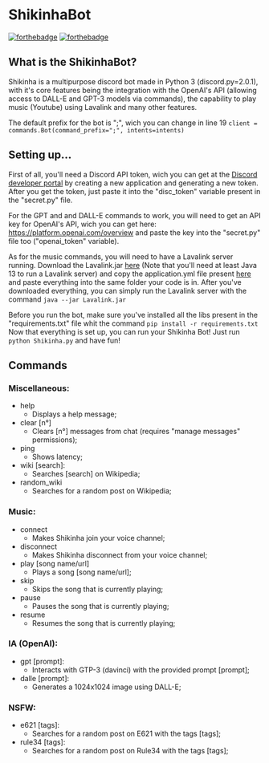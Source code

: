 # ShikinhaBot
[![forthebadge](https://forthebadge.com/images/badges/made-with-python.svg)](https://forthebadge.com)
[![forthebadge](https://forthebadge.com/images/badges/built-with-love.svg)](https://forthebadge.com)

## What is the ShikinhaBot?

  Shikinha is a multipurpose discord bot  made in Python 3 (discord.py=2.0.1), with it's core features being the integration with the OpenAI's API
  (allowing access to DALL-E and GPT-3 models via commands), the capability to play music (Youtube) using Lavalink and many other features.
  
  The default prefix for the bot is ";", wich you can change in line 19 ```client = commands.Bot(command_prefix=";", intents=intents)``` 

## Setting up...

  First of all, you'll need a Discord API token, wich you can get at the [Discord developer portal](https://discord.com/developers/applications) by creating a new application and generating a new token. After you get the token, just paste it into the "disc_token" variable present in the "secret.py" file.

  For the GPT and and DALL-E commands to work, you will need to get an API key for OpenAI's API, wich you can get here: https://platform.openai.com/overview
and paste the key into the "secret.py" file too ("openai_token" variable).
  
  As for the music commands, you will need to have a Lavalink server running. Download the Lavalink.jar [here](https://github.com/freyacodes/Lavalink/releases) (Note that you'll need at least Java 13 to run a Lavalink server) and copy the application.yml file present [here](https://github.com/freyacodes/Lavalink/blob/master/LavalinkServer/application.yml.example) and paste everything into the same folder your code is in. After you've downloaded everything, you can simply run the Lavalink server with the command ```java --jar Lavalink.jar```
  
  Before you run the bot, make sure you've installed all the libs present in the "requirements.txt" file whit the command ```pip install -r requirements.txt```
  Now that everything is set up, you can run your Shikinha Bot! Just run ```python Shikinha.py``` and have fun!

## Commands

### Miscellaneous:
  * help
  	*  Displays a help message;
  * clear [n°]
  	* Clears [n°] messages from chat (requires "manage messages" permissions);
  * ping
  	* Shows latency;
  * wiki [search]: 
  	* Searches [search] on Wikipedia;
  * random_wiki
  	* Searches for a random post on Wikipedia;

### Music:
  * connect
  	* Makes Shikinha join your voice channel;
  * disconnect
  	* Makes Shikinha disconnect from your voice channel;
  * play [song name/url]
  	* Plays a song [song name/url];
  * skip
  	* Skips the song that is currently playing;
  * pause
  	* Pauses the song that is currently playing;
  * resume
  	* Resumes the song that is currently playing;
 
 ### IA (OpenAI):
  * gpt [prompt]:
  	* Interacts with GTP-3 (davinci) with the provided prompt [prompt]; 
  * dalle [prompt]:
  	* Generates a 1024x1024 image using DALL-E; 

### NSFW:
 * e621 [tags]:
 	* Searches for a random post on E621 with the tags [tags]; 
 * rule34 [tags]:
 	* Searches for a random post on Rule34 with the tags [tags]; 

